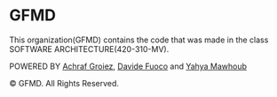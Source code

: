 # GFMD 

This organization(GFMD) contains the code that was made in the class SOFTWARE ARCHITECTURE(420-310-MV).

POWERED BY [Achraf Groiez](https://github.com/AchrafGroiez), [Davide Fuoco](https://github.com/DF195) and [Yahya Mawhoub](https://github.com/yahyamaw311)

© GFMD. All Rights Reserved.

